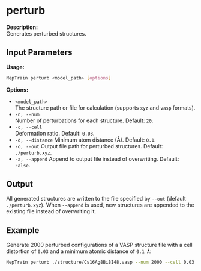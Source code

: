 # perturb
**Description:**  
Generates perturbed structures.
## Input Parameters

**Usage:**  
```bash
NepTrain perturb <model_path> [options]
```

**Options:**  
- `<model_path>`  
  The structure path or file for calculation (supports `xyz` and `vasp` formats).
- `-n, --num`  
  Number of perturbations for each structure. Default: `20`.
- `-c, --cell`  
  Deformation ratio. Default: `0.03`.
- `-d, --distance`
  Minimum atom distance (Å). Default: `0.1`.
- `-o, --out`
  Output file path for perturbed structures. Default: `./perturb.xyz`.
- `-a, --append`
  Append to output file instead of overwriting. Default: `False`.
## Output
All generated structures are written to the file specified by `--out`
(default `./perturb.xyz`). When `--append` is used, new structures are
appended to the existing file instead of overwriting it.

## Example
Generate 2000 perturbed configurations of a VASP structure file with a
cell distortion of `0.03` and a minimum atomic distance of `0.1 Å`:

```bash
NepTrain perturb ./structure/Cs16Ag8Bi8I48.vasp --num 2000 --cell 0.03 -d 0.1
```
